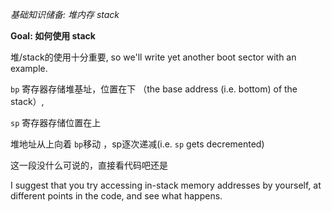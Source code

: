 *基础知识储备:  堆内存 stack*

**Goal: 如何使用 stack**

堆/stack的使用十分重要, so we'll write yet another boot sector
with an example.

`bp` 寄存器存储堆基址，位置在下 （the base address (i.e. bottom) of the stack）,

`sp` 寄存器存储位置在上

堆地址从上向着 `bp`移动 ，sp逐次递减(i.e. `sp` gets decremented)

这一段没什么可说的，直接看代码吧还是

I suggest that you try accessing in-stack memory addresses by yourself, 
at different points in the code, and see what happens.
